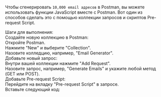 Чтобы сгенерировать ``` 10,000 email адресов ``` в Postman, вы можете использовать функции JavaScript вместе с Postman. Вот один из способов сделать это с помощью коллекции запросов и скриптов Pre-request Script.

Шаги для выполнения:  
Создайте новую коллекцию в Postman:  
Откройте Postman.  
Нажмите "New" и выберите "Collection".  
Назовите колледцию, например, "Email Generator".  
Добавьте новый запрос:  
Внутри вашей коллекции нажмите "Add Request".  
Назовите запрос, например, "Generate Emails" и укажите любой метод (GET или POST).  
Добавьте Pre-request Script:    
Перейдите на вкладку "Pre-request Script" в запросе.  
Вставьте следующий код:  
